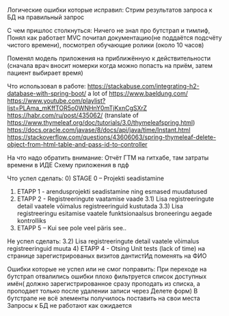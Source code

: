 
Логические ошибки которые исправил:
Стрим результатов запроса к БД на правильный запрос

С чем пришлос столкнуться:
Ничего не знал про бутстрап и тимлиф, 
Понял как работает MVC
почитал документацию(не поддаётся подсчёту чистого времени), 
посмотрел обучающие ролики (около 10 часов)

Поменял модель приложения на приближённую к действительности (сначала врач вносит номерки когда можно попасть на приём, затем пациент выбирает время)

Что использовал в работе:
https://stackabuse.com/integrating-h2-database-with-spring-boot/
a lot of https://www.baeldung.com/
https://www.youtube.com/playlist?list=PLAma_mKffTOR5o0WNHnY0mTjKxnCgSXrZ
https://habr.com/ru/post/435062/ (translate of https://www.thymeleaf.org/doc/tutorials/3.0/thymeleafspring.html)
https://docs.oracle.com/javase/8/docs/api/java/time/Instant.html
https://stackoverflow.com/questions/43606063/spring-thymeleaf-delete-object-from-html-table-and-pass-id-to-controller

На что надо обратить внимание:
Отчёт ГТМ на гитхабе, там затраты времени в ИДЕ
Схему приложения в пдф

Что успел сделать:
0) STAGE 0 – Projekti seadistamine
1) ETAPP 1 - arendusprojekti seadistamine ning esmased muudatused
2) ETAPP 2 - Registreeringute vaatamise vaade
3.1) Lisa registreeringute detail vaatele võimalus registreeringuid kustutada
3.3) Lisa registreeringu esitamise vaatele funktsionaalsus broneeringu aegade kontrolliks
5) ETAPP 5 – Kui see pole veel päris see..

Не успел сделать:
3.2) Lisa registreeringute detail vaatele võimalus registreeringuid muuta
4) ETAPP 4 - Otsing
Unit tests (lack of  time)
на странице зарегистрированых визитов дантистИд поменять на ФИО

Ошибки которые не успел или не смог поправить:
При переходе на бутстрап отвалились ошибки
плохо фильтруется список доступных имён( должно зарегистрированное сразу проподать из списка, а проподает только после удалении записи через Делете форм)
В бутстрапе не всё элементы получилось поставить на свои места
Запросы к БД не работают как ожидается

